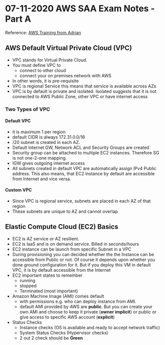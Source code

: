 # 07-11-2020 AWS SAA Exam Notes -Part A

Reference: [AWS Training from Adrian](https://learn.cantrill.io/)

## AWS Default Virtual Private Cloud (VPC)

* VPC stands for Virtual Private Cloud.
* You must define VPC to
  * connect to other cloud
  * connect your on premises network with AWS
* In other words, it is pre-requisite
* VPC is regional Service this means that service is available across AZs
* VPC is by default is private and isolated. Isolated suggests that it is not connected to AWS Public Zone, other VPC or have internet access

### Two Types of VPC

#### Default VPC

* it is maximum 1 per region
* default CIDR is always 172.31.0.0/16
* /20 subnet is created in each AZ.
* Default Internet GW, Network ACL and Security Groups are created
* Security group can be attached to multiple EC2 instances. Therefore SG is not one-2-one mapping.
* IGW gives outgoing internet access
* All subnets created in default VPC are automatically assign IPv4 Public address. This also means, that EC2 instance by default are accessible from Internet and vice versa.
  
#### Custom VPC

* Since VPC is regional service, subnets are placed in each AZ of that region
* These subnets are unique to AZ and cannot overlap

## Elastic Compute Cloud (EC2) Basics

* EC2 is AZ service or AZ resilient. 
* EC2 is IaaS and is on demand service. Billed in seconds/hours
* EC2 instance can be launch from specific Subnet in a VPC
* During provisioning you can decided whether the the Instance can be accessible from Public or not. Of course it depends upon whether you done ground configuration for it. But if you deploy this VM in default VPC, it is by default accessible from the Internet
* EC2 important states to remember
  * running
  * stopped
  * Terminated (most important)
* Amazon Machine Image (AMI) comes default
  * with permissions e.g. who can deploy instance from AMI.
  * default AMI provided by AWS are **public**. But you can create your own AMI and choose to keep it private (**owner implicit**) or public or give access to specific AWS account (**explicit**)
* Status Checks
  * Instance checks (OS is available and ready to accept network traffic)
  * System Status Checks (Hypervisor checks)
  * 2 out 2 check should be **Green**